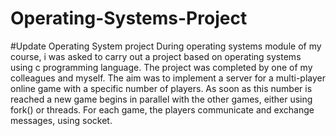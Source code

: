 # Operating-Systems-Project
#Update Operating System project
During operating systems module of my course, i was asked to carry out a project based on operating systems 
using c programming language. The project was completed by one of my colleagues and myself. The aim was to implement 
a server for a multi-player online game with a specific number of players. 
As soon as this number is reached a new game begins in parallel with the other games, either using fork() or threads.
For each game, the players communicate and exchange messages, using socket. 
